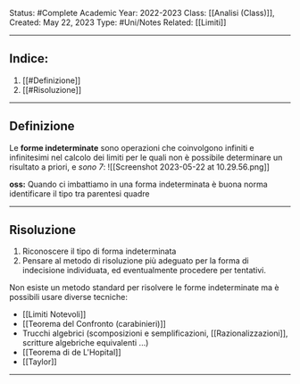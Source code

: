 Status: #Complete
Academic Year: 2022-2023
Class: [[Analisi (Class)]], 
Created: May 22, 2023
Type: #Uni/Notes 
Related: [[Limiti]]

---
## Indice:
1. [[#Definizione]]
2. [[#Risoluzione]]

---
## Definizione
Le **forme indeterminate** sono operazioni che coinvolgono infiniti e infinitesimi nel calcolo dei limiti per le quali non è possibile determinare un risultato a priori, e *sono 7*:
	![[Screenshot 2023-05-22 at 10.29.56.png]]

**oss:** Quando ci imbattiamo in una forma indeterminata è buona norma identificare il tipo tra parentesi quadre

---
## Risoluzione

1. Riconoscere il tipo di forma indeterminata 
2. Pensare al metodo di risoluzione più adeguato per la forma di indecisione individuata, ed eventualmente procedere per tentativi. 

Non esiste un metodo standard per risolvere le forme indeterminate ma è possibili usare diverse tecniche:
- [[Limiti Notevoli]]
- [[Teorema del Confronto (carabinieri)]]
- Trucchi algebrici (scomposizioni e semplificazioni, [[Razionalizzazioni]], scritture algebriche equivalenti ...)
- [[Teorema di de L'Hopital]]
- [[Taylor]]

---